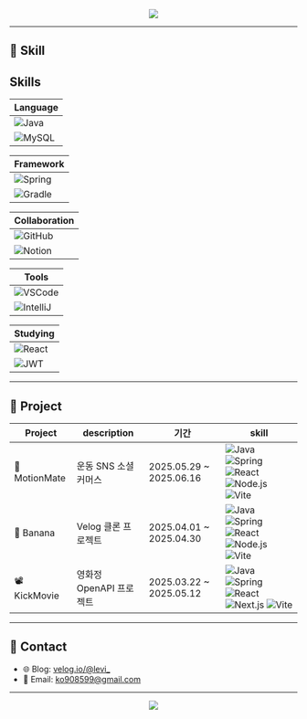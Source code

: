 <p align="center">
  <img src="https://capsule-render.vercel.app/api?type=waving&color=0:9AD0EC,50:CAE8F8,100:E0F7FA&height=200&section=header&text=Welcome%20to%20Kokeoung's%20GitHub!&fontSize=40&fontColor=ffffff" />
</p>


---


## 🐳 Skill

## Skills

| Language              |  
|------------------|  
| ![Java](https://img.shields.io/badge/Java-007396?style=flat&logo=java&logoColor=white&labelColor=555555&height=18)  
  ![MySQL](https://img.shields.io/badge/MySQL-4479A1?style=flat&logo=mysql&logoColor=white&labelColor=555555&height=18) |  

| Framework        |  
|------------------|  
| ![Spring](https://img.shields.io/badge/Spring-6DB33F?style=flat&logo=spring&logoColor=white&labelColor=555555&height=18)  
  ![Gradle](https://img.shields.io/badge/Gradle-02303A?style=flat&logo=gradle&logoColor=white&labelColor=555555&height=18) |  

| Collaboration         |  
|------------------|  
| ![GitHub](https://img.shields.io/badge/GitHub-181717?style=flat&logo=github&logoColor=white&labelColor=555555&height=18)  
  ![Notion](https://img.shields.io/badge/Notion-000000?style=flat&logo=notion&logoColor=white&labelColor=555555&height=18) |  

| Tools           |  
|------------------|  
| ![VSCode](https://img.shields.io/badge/VSCode-007ACC?style=flat&logo=visual-studio-code&logoColor=white&labelColor=555555&height=18)  
  ![IntelliJ](https://img.shields.io/badge/IntelliJ-000000?style=flat&logo=intellij-idea&logoColor=white&labelColor=555555&height=18) |  

| Studying          |  
|------------------|  
| ![React](https://img.shields.io/badge/React-61DAFB?style=flat&logo=react&logoColor=000000&labelColor=555555&height=18)  
  ![JWT](https://img.shields.io/badge/JWT-000000?style=flat&logo=json-web-tokens&logoColor=white&labelColor=555555&height=18) |  


---


## 🐲 Project

| Project | description | 기간 | skill |
|----------|------|------|------|
| 🦾 MotionMate | 운동 SNS 소셜커머스 | 2025.05.29 ~ 2025.06.16 | ![Java](https://img.shields.io/badge/Java-007396?style=for-the-badge&logo=java&logoColor=white) ![Spring](https://img.shields.io/badge/Spring-6DB33F?style=for-the-badge&logo=spring&logoColor=white) ![React](https://img.shields.io/badge/React-61DAFB?style=for-the-badge&logo=react&logoColor=black) ![Node.js](https://img.shields.io/badge/Node.js-339933?style=for-the-badge&logo=nodedotjs&logoColor=white) ![Vite](https://img.shields.io/badge/Vite-646CFF?style=for-the-badge&logo=vite&logoColor=white) |
| 🍌 Banana | Velog 클론 프로젝트 | 2025.04.01 ~ 2025.04.30 | ![Java](https://img.shields.io/badge/Java-007396?style=for-the-badge&logo=java&logoColor=white) ![Spring](https://img.shields.io/badge/Spring-6DB33F?style=for-the-badge&logo=spring&logoColor=white) ![React](https://img.shields.io/badge/React-61DAFB?style=for-the-badge&logo=react&logoColor=black) ![Node.js](https://img.shields.io/badge/Node.js-339933?style=for-the-badge&logo=nodedotjs&logoColor=white) ![Vite](https://img.shields.io/badge/Vite-646CFF?style=for-the-badge&logo=vite&logoColor=white) |
| 📽️ KickMovie | 영화정 OpenAPI 프로젝트 | 2025.03.22 ~ 2025.05.12 | ![Java](https://img.shields.io/badge/Java-007396?style=for-the-badge&logo=java&logoColor=white) ![Spring](https://img.shields.io/badge/Spring-6DB33F?style=for-the-badge&logo=spring&logoColor=white) ![React](https://img.shields.io/badge/React-61DAFB?style=for-the-badge&logo=react&logoColor=black) ![Next.js](https://img.shields.io/badge/Next.js-000000?style=for-the-badge&logo=nextdotjs&logoColor=white) ![Vite](https://img.shields.io/badge/Vite-646CFF?style=for-the-badge&logo=vite&logoColor=white) |


---

## 🐣 Contact

- 🌐 Blog: [velog.io/@levi_](https://velog.io/@levi_)
- 📧 Email: ko908599@gmail.com

---

<p align="center">
  <img src="https://github-readme-stats.vercel.app/api?username=kokeoung&show_icons=true&theme=tokyonight" />
</p>
